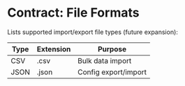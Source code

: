 # Contract: File Formats

Lists supported import/export file types (future expansion):

| Type | Extension | Purpose |
| ---- | --------- | ------- |
| CSV | .csv | Bulk data import |
| JSON | .json | Config export/import |

